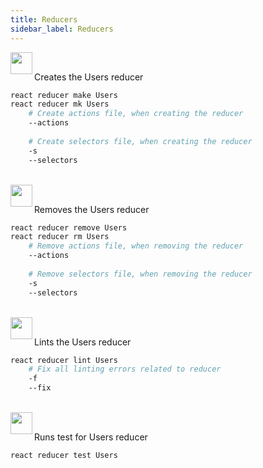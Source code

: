 ```yaml
---
title: Reducers
sidebar_label: Reducers
---
```


<img align="left" src="https://cdn.rawgit.com/steevehook/react-devcli/5ef47b56/icons/markers/draft.svg" height="35px">
<br/>

Creates the Users reducer

```bash
react reducer make Users
react reducer mk Users
    # Create actions file, when creating the reducer
    --actions
  
    # Create selectors file, when creating the reducer
    -s
    --selectors
```

<br/>

<img align="left" src="https://cdn.rawgit.com/steevehook/react-devcli/5ef47b56/icons/markers/draft.svg" height="35px">
<br/>

Removes the Users reducer

```bash
react reducer remove Users
react reducer rm Users
    # Remove actions file, when removing the reducer
    --actions
  
    # Remove selectors file, when removing the reducer
    -s
    --selectors
```

<br/>

<img align="left" src="https://cdn.rawgit.com/steevehook/react-devcli/5ef47b56/icons/markers/draft.svg" height="35px">
<br/>

Lints the Users reducer

```bash
react reducer lint Users
    # Fix all linting errors related to reducer
    -f
    --fix
```

<br/>

<img align="left" src="https://cdn.rawgit.com/steevehook/react-devcli/5ef47b56/icons/markers/draft.svg" height="35px">
<br/>

Runs test for Users reducer

```bash  
react reducer test Users
```
